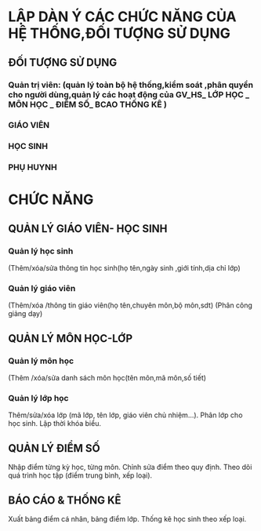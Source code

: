 

# LẬP DÀN Ý CÁC CHỨC NĂNG CỦA HỆ THỐNG,ĐỐI TƯỢNG SỬ DỤNG
 ## ĐỐI TƯỢNG SỬ DỤNG
 ### Quản trị viên: (quản lý toàn bộ hệ thống,kiểm soát ,phân quyền cho người dùng,quản lý các hoạt động của GV_HS_ LỚP HỌC _ MÔN HỌC  _ ĐIỂM SỐ_ BCAO THỐNG KÊ )
 ### GIÁO VIÊN 
 ### HỌC SINH
 ### PHỤ HUYNH
 

# CHỨC NĂNG 
## QUẢN LÝ GIÁO VIÊN- HỌC SINH
### Quản lý học sinh
(Thêm/xóa/sửa thông tin học sinh(họ tên,ngày sinh ,giới tính,dịa chỉ lớp)
### Quản lý giáo viên
(Thêm/xóa /thông tin giáo viên(họ tên,chuyên môn,bộ môn,sdt)
(Phân công giảng dạy)

## QUẢN LÝ MÔN HỌC-LỚP
### Quản lý môn học
(Thêm /xóa/sửa danh sách môn học(tên môn,mã môn,số tiết)
### Quản lý lớp học
Thêm/sửa/xóa lớp (mã lớp, tên lớp, giáo viên chủ nhiệm...).
Phân lớp cho học sinh.
Lập thời khóa biểu.

## QUẢN LÝ ĐIỂM SỐ
 Nhập điểm từng kỳ học, từng môn.
 Chỉnh sửa điểm theo quy định.
 Theo dõi quá trình học tập (điểm trung bình, xếp loại).
 
## BÁO CÁO & THỐNG KÊ
Xuất bảng điểm cá nhân, bảng điểm lớp.
Thống kê học sinh theo xếp loại.
